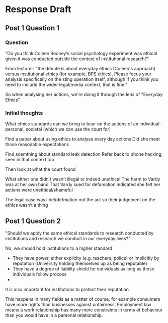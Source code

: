# Response Draft

## Post 1 Question 1


### Question

"Do you think Coleen Rooney’s social psychology experiment was ethical given it was conducted outside the context of institutional research?"

From lecturer: "the debate is about everyday ethics (Coleen's approach) versus institutional ethics (for example, BPS ethics). Please focus your analysis specifically on the sting operation itself, although if you think you need to include the wider legal/media context, that is fine."

So when analysing her actions, we're doing it through the lens of "Everyday Ethics"

### Initial thoughts

What ethics standards can we bring to bear on the actions of an individual - personal, societal (which we can use the court for)

Find a paper about using ethics to analyse every day actions
Did she meet those reasonable expectations

Find soemthing about standard leak detection
Refer back to phone hacking, seen in that context too

Then look at what the court found

What either one didn’t wasn’t illegal or indeed unethical
The harm to Vardy was at her own hand
That Vardy sued for defamation indicated she felt her actions were unethical/shameful

The legal case was libel/defmation not the act so their judgement on the ethics wasn’t a thing




## Post 1 Question 2

"Should we apply the same ethical standards to research conducted by institutions and research we conduct in our everyday lives?"

No, we should hold institutions to a higher standard
- They have power, either explicity (e.g. teachers, police) or implicitly by reputation (University holding themselves up as being reputable)
- They have a degree of liability shield for individuals as long as those individuals follow process
- 

It is also important for institutions to protect their reputation 

This happens in many fields as a matter of course, for example consumers have more rights than businesses against unfairness. Employment law means a work relationship has many more constraints in terms of behaviour than you would have in a personal relationship. 

